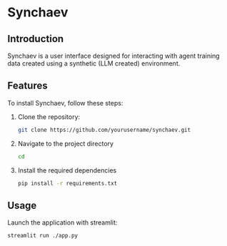# Synchaev

## Introduction

Synchaev is a user interface designed for interacting  with agent training data created using a synthetic (LLM created) environment.

## Features


To install Synchaev, follow these steps:

1. Clone the repository:
   ```bash
   git clone https://github.com/yourusername/synchaev.git
   ```
2. Navigate to the project directory
   ```bash
   cd
   ```
3. Install the required dependencies
   ```bash
   pip install -r requirements.txt
   ```

## Usage
Launch the application with streamlit:
```bash
streamlit run ./app.py
```




